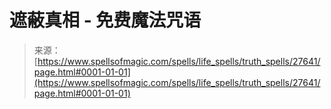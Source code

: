 <!--yml

类别: 未分类

日期: 2024-06-12 19:16:52

-->

# 遮蔽真相 - 免费魔法咒语

> 来源：[https://www.spellsofmagic.com/spells/life_spells/truth_spells/27641/page.html#0001-01-01](https://www.spellsofmagic.com/spells/life_spells/truth_spells/27641/page.html#0001-01-01)
